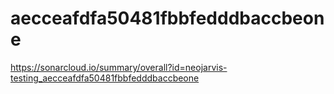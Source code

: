 # aecceafdfa50481fbbfedddbaccbeone
https://sonarcloud.io/summary/overall?id=neojarvis-testing_aecceafdfa50481fbbfedddbaccbeone
